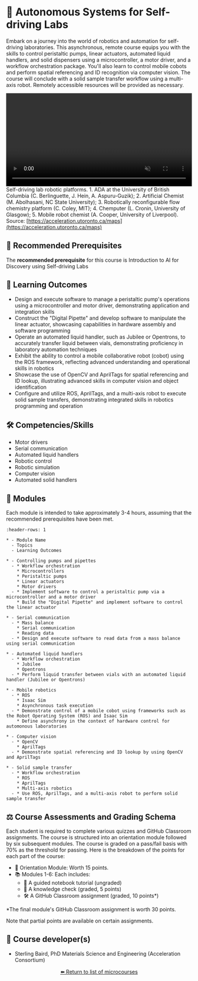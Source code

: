 <!--- This is an auto-generated file. Please do not edit directly. Instead, edit
in course-data.yaml and run the `scripts/generate_overviews.py` file. --->

# 🦾 Autonomous Systems for Self-driving Labs



Embark on a journey into the world of robotics and automation for self-driving laboratories. This asynchronous, remote course equips you with the skills to control peristaltic pumps, linear actuators, automated liquid handlers, and solid dispensers using a microcontroller, a motor driver, and a workflow orchestration package. You'll also learn to control mobile cobots and perform spatial referencing and ID recognition via computer vision. The course will conclude with a solid sample transfer workflow using a multi-axis robot. Remotely accessible resources will be provided as necessary.

<video width='100%' controls autoplay muted><source src='./../../_static/ac-website/robot-loop.mp4' type='video/mp4'>Your browser does not support the video tag.</video>
Self-driving lab robotic platforms. 1. ADA at the University of British Columbia (C. Berlinguette, J. Hein, A. Aspuru-Guzik); 2. Artificial Chemist (M. Abolhasani, NC State University); 3. Robotically reconfigurable flow chemistry platform (C. Coley, MIT); 4. Chemputer (L. Cronin, University of Glasgow); 5. Mobile robot chemist (A. Cooper, University of Liverpool). Source: [https://acceleration.utoronto.ca/maps](https://acceleration.utoronto.ca/maps)

## 🔑 Recommended Prerequisites

The **recommended prerequisite** for this course is Introduction to AI for Discovery using Self-driving Labs



## 🎯 Learning Outcomes


- Design and execute software to manage a peristaltic pump's operations using a microcontroller and motor driver, demonstrating application and integration skills
- Construct the "Digital Pipette" and develop software to manipulate the linear actuator, showcasing capabilities in hardware assembly and software programming
- Operate an automated liquid handler, such as Jubilee or Opentrons, to accurately transfer liquid between vials, demonstrating proficiency in laboratory automation techniques
- Exhibit the ability to control a mobile collaborative robot (cobot) using the ROS framework, reflecting advanced understanding and operational skills in robotics
- Showcase the use of OpenCV and AprilTags for spatial referencing and ID lookup, illustrating advanced skills in computer vision and object identification
- Configure and utilize ROS, AprilTags, and a multi-axis robot to execute solid sample transfers, demonstrating integrated skills in robotics programming and operation

## 🛠️ Competencies/Skills


- Motor drivers
- Serial communication
- Automated liquid handlers
- Robotic control
- Robotic simulation
- Computer vision
- Automated solid handlers

## 🧩 Modules

Each module is intended to take approximately 3-4 hours, assuming that the recommended prerequisites have been met.

```{list-table}
:header-rows: 1

* - Module Name
  - Topics
  - Learning Outcomes

* - Controlling pumps and pipettes
  - * Workflow orchestration
    * Microcontrollers
    * Peristaltic pumps
    * Linear actuators
    * Motor drivers
  - * Implement software to control a peristaltic pump via a microcontroller and a motor driver
    * Build the "Digital Pipette" and implement software to control the linear actuator

* - Serial communication
  - * Mass balance
    * Serial communication
    * Reading data
  - * Design and execute software to read data from a mass balance using serial communication

* - Automated liquid handlers
  - * Workflow orchestration
    * Jubilee
    * Opentrons
  - * Perform liquid transfer between vials with an automated liquid handler (Jubilee or Opentrons)

* - Mobile robotics
  - * ROS
    * Isaac Sim
    * Asynchronous task execution
  - * Demonstrate control of a mobile cobot using frameworks such as the Robot Operating System (ROS) and Isaac Sim
    * Define asynchrony in the context of hardware control for automonous laboratories

* - Computer vision
  - * OpenCV
    * AprilTags
  - * Demonstrate spatial referencing and ID lookup by using OpenCV and AprilTags

* - Solid sample transfer
  - * Workflow orchestration
    * ROS
    * AprilTags
    * Multi-axis robotics
  - * Use ROS, AprilTags, and a multi-axis robot to perform solid sample transfer

```

## ⚖️ Course Assessments and Grading Schema

<p>Each student is required to complete various quizzes and GitHub Classroom assignments. The course is structured into an orientation module followed by six subsequent modules. The course is graded on a pass/fail basis with 70% as the threshold for passing. Here is the breakdown of the points for each part of the course:</p><ul><li>🧭 Orientation Module: Worth 15 points.</li><li>📚 Modules 1-6: Each includes:<ul><li>🧭 A guided notebook tutorial (ungraded)</li><li>📓 A knowledge check (graded, 5 points)</li><li>🛠️ A GitHub Classroom assignment (graded, 10 points*)</li></ul></li></ul><p>*The final module's GitHub Classroom assignment is worth 30 points.</p><p>Note that partial points are available on certain assignments.</p>

## 👤 Course developer(s)


- Sterling Baird, PhD Materials Science and Engineering (Acceleration Consortium)


<div align="center">

[⬅️ Return to list of microcourses](../../index.md#microcourses)

</div>
